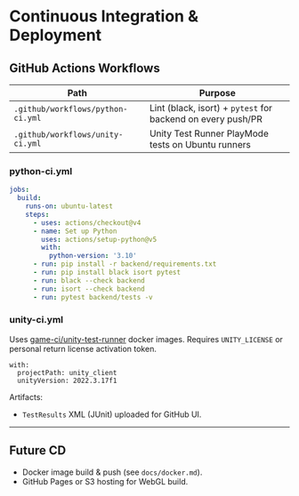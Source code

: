 # Continuous Integration & Deployment

## GitHub Actions Workflows

| Path | Purpose |
|------|---------|
| `.github/workflows/python-ci.yml` | Lint (black, isort) + `pytest` for backend on every push/PR |
| `.github/workflows/unity-ci.yml` | Unity Test Runner PlayMode tests on Ubuntu runners |

### python-ci.yml
```yaml
jobs:
  build:
    runs-on: ubuntu-latest
    steps:
      - uses: actions/checkout@v4
      - name: Set up Python
        uses: actions/setup-python@v5
        with:
          python-version: '3.10'
      - run: pip install -r backend/requirements.txt
      - run: pip install black isort pytest
      - run: black --check backend
      - run: isort --check backend
      - run: pytest backend/tests -v
```

### unity-ci.yml
Uses [game-ci/unity-test-runner](https://github.com/game-ci/unity-test-runner) docker images.
Requires `UNITY_LICENSE` or personal return license activation token.

```
with:
  projectPath: unity_client
  unityVersion: 2022.3.17f1
```

Artifacts:
* `TestResults` XML (JUnit) uploaded for GitHub UI.

---

## Future CD
* Docker image build & push (see `docs/docker.md`).
* GitHub Pages or S3 hosting for WebGL build.
